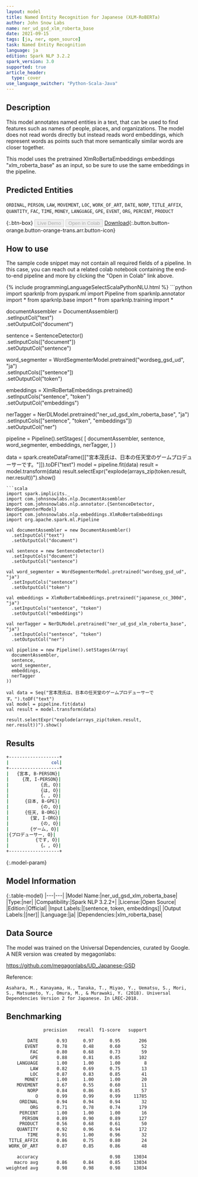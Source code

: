 ```yaml
---
layout: model
title: Named Entity Recognition for Japanese (XLM-RoBERTa)
author: John Snow Labs
name: ner_ud_gsd_xlm_roberta_base
date: 2021-09-15
tags: [ja, ner, open_source]
task: Named Entity Recognition
language: ja
edition: Spark NLP 3.2.2
spark_version: 3.0
supported: true
article_header:
  type: cover
use_language_switcher: "Python-Scala-Java"
---
```


## Description

This model annotates named entities in a text, that can be used to find features such as names of people, places, and organizations. The model does not read words directly but instead reads word embeddings, which represent words as points such that more semantically similar words are closer together.

This model uses the pretrained XlmRoBertaEmbeddings embeddings "xlm_roberta_base" as an input, so be sure to use the same embeddings in the pipeline.

## Predicted Entities

`ORDINAL`, `PERSON`, `LAW`, `MOVEMENT`, `LOC`, `WORK_OF_ART`, `DATE`, `NORP`, `TITLE_AFFIX`, `QUANTITY`, `FAC`, `TIME`, `MONEY`, `LANGUAGE`, `GPE`, `EVENT`, `ORG`, `PERCENT`, `PRODUCT`

{:.btn-box}
<button class="button button-orange" disabled>Live Demo</button>
<button class="button button-orange" disabled>Open in Colab</button>
[Download](https://s3.amazonaws.com/auxdata.johnsnowlabs.com/public/models/ner_ud_gsd_xlm_roberta_base_ja_3.2.2_3.0_1631696644878.zip){:.button.button-orange.button-orange-trans.arr.button-icon}

## How to use

The sample code snippet may not contain all required fields of a pipeline. In this case, you can reach out a related colab notebook containing the end-to-end pipeline and more by clicking the "Open in Colab" link above.




<div class="tabs-box" markdown="1">
{% include programmingLanguageSelectScalaPythonNLU.html %}
```python
import sparknlp
from pyspark.ml import Pipeline
from sparknlp.annotator import *
from sparknlp.base import *
from sparknlp.training import *

documentAssembler = DocumentAssembler() \
    .setInputCol("text") \
    .setOutputCol("document")

sentence = SentenceDetector() \
    .setInputCols(["document"]) \
    .setOutputCol("sentence")

word_segmenter = WordSegmenterModel.pretrained("wordseg_gsd_ud", "ja") \
    .setInputCols(["sentence"]) \
    .setOutputCol("token")

embeddings = XlmRoBertaEmbeddings.pretrained() \
    .setInputCols("sentence", "token") \
    .setOutputCol("embeddings")

nerTagger = NerDLModel.pretrained("ner_ud_gsd_xlm_roberta_base", "ja") \
    .setInputCols(["sentence", "token", "embeddings"]) \
    .setOutputCol("ner")

pipeline = Pipeline().setStages(
    [
        documentAssembler,
        sentence,
        word_segmenter,
        embeddings,
        nerTagger,
    ]
)

data = spark.createDataFrame([["宮本茂氏は、日本の任天堂のゲームプロデューサーです。"]]).toDF("text")
model = pipeline.fit(data)
result = model.transform(data)
result.selectExpr("explode(arrays_zip(token.result, ner.result))").show()
```
```scala
import spark.implicits._
import com.johnsnowlabs.nlp.DocumentAssembler
import com.johnsnowlabs.nlp.annotator.{SentenceDetector, WordSegmenterModel}
import com.johnsnowlabs.nlp.embeddings.XlmRoBertaEmbeddings
import org.apache.spark.ml.Pipeline

val documentAssembler = new DocumentAssembler()
  .setInputCol("text")
  .setOutputCol("document")

val sentence = new SentenceDetector()
  .setInputCols("document")
  .setOutputCol("sentence")

val word_segmenter = WordSegmenterModel.pretrained("wordseg_gsd_ud", "ja")
  .setInputCols("sentence")
  .setOutputCol("token")

val embeddings = XlmRoBertaEmbeddings.pretrained("japanese_cc_300d", "ja")
  .setInputCols("sentence", "token")
  .setOutputCol("embeddings")

val nerTagger = NerDLModel.pretrained("ner_ud_gsd_xlm_roberta_base", "ja")
  .setInputCols("sentence", "token")
  .setOutputCol("ner")

val pipeline = new Pipeline().setStages(Array(
  documentAssembler,
  sentence,
  word_segmenter,
  embeddings,
  nerTagger
))

val data = Seq("宮本茂氏は、日本の任天堂のゲームプロデューサーです。").toDF("text")
val model = pipeline.fit(data)
val result = model.transform(data)

result.selectExpr("explode(arrays_zip(token.result, ner.result))").show()
```
</div>

## Results

```bash
+-------------------+                                                           
|                col|
+-------------------+
|   {宮本, B-PERSON}|
|     {茂, I-PERSON}|
|            {氏, O}|
|            {は, O}|
|            {、, O}|
|      {日本, B-GPE}|
|            {の, O}|
|      {任天, B-ORG}|
|        {堂, I-ORG}|
|            {の, O}|
|        {ゲーム, O}|
|{プロデューサー, O}|
|          {です, O}|
|            {。, O}|
+-------------------+
```

{:.model-param}
## Model Information

{:.table-model}
|---|---|
|Model Name:|ner_ud_gsd_xlm_roberta_base|
|Type:|ner|
|Compatibility:|Spark NLP 3.2.2+|
|License:|Open Source|
|Edition:|Official|
|Input Labels:|[sentence, token, embeddings]|
|Output Labels:|[ner]|
|Language:|ja|
|Dependencies:|xlm_roberta_base|

## Data Source

The model was trained on the Universal Dependencies, curated by Google. A NER version was created by megagonlabs:

https://github.com/megagonlabs/UD_Japanese-GSD

Reference:

    Asahara, M., Kanayama, H., Tanaka, T., Miyao, Y., Uematsu, S., Mori, S., Matsumoto, Y., Omura, M., & Murawaki, Y. (2018). Universal Dependencies Version 2 for Japanese. In LREC-2018.

## Benchmarking

```bash
              precision    recall  f1-score   support

        DATE       0.93      0.97      0.95       206
       EVENT       0.78      0.48      0.60        52
         FAC       0.80      0.68      0.73        59
         GPE       0.88      0.81      0.85       102
    LANGUAGE       1.00      1.00      1.00         8
         LAW       0.82      0.69      0.75        13
         LOC       0.87      0.83      0.85        41
       MONEY       1.00      1.00      1.00        20
    MOVEMENT       0.67      0.55      0.60        11
        NORP       0.84      0.86      0.85        57
           O       0.99      0.99      0.99     11785
     ORDINAL       0.94      0.94      0.94        32
         ORG       0.71      0.78      0.74       179
     PERCENT       1.00      1.00      1.00        16
      PERSON       0.89      0.90      0.89       127
     PRODUCT       0.56      0.68      0.61        50
    QUANTITY       0.92      0.96      0.94       172
        TIME       0.91      1.00      0.96        32
 TITLE_AFFIX       0.86      0.75      0.80        24
 WORK_OF_ART       0.87      0.85      0.86        48

    accuracy                           0.98     13034
   macro avg       0.86      0.84      0.85     13034
weighted avg       0.98      0.98      0.98     13034

```